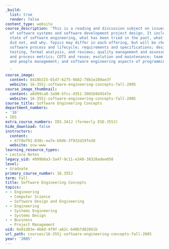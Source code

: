 ```yaml
---
_build:
  list: true
  render: false
content_type: website
course_description: 'This is a reading and discussion subject on issues in the engineering
  of software systems and software development project design. It includes the present
  state of software engineering, what has been tried in the past, what worked, what
  did not, and why. Topics may differ in each offering, but will be chosen from: the
  software process and lifecycle; requirements and specifications; design principles;
  testing, formal analysis, and reviews; quality management and assessment; product
  and process metrics; COTS and reuse; evolution and maintenance; team organization
  and people management; and software engineering aspects of programming languages.

  '
course_image:
  content: 8418b325-01d7-6275-9b82-79b1e289ae3f
  website: 16-355j-software-engineering-concepts-fall-2005
course_image_thumbnail:
  content: a6d99ca8-3a90-5fcc-d351-3001b9d4547e
  website: 16-355j-software-engineering-concepts-fall-2005
course_title: Software Engineering Concepts
department_numbers:
- '16'
- IDS
extra_course_numbers: IDS.341J (formerly ESD.355J)
hide_download: false
instructors:
  content:
  - 67f8ef91-038c-ea7e-b9db-3f932d19fe38
  website: ocw-www
learning_resource_types:
- Lecture Notes
legacy_uid: 4999b0a3-3a47-9c11-e348-38328adee058
level:
- Graduate
primary_course_number: 16.355J
term: Fall
title: Software Engineering Concepts
topics:
- - Engineering
  - Computer Science
  - Software Design and Engineering
- - Engineering
  - Systems Engineering
  - Systems Design
- - Business
  - Project Management
uid: 0e81d83e-4b6d-4f9f-a62c-b40b7d82041b
url_path: courses/16-355j-software-engineering-concepts-fall-2005
year: '2005'
---
```

